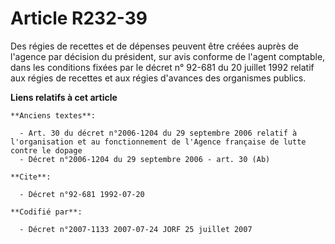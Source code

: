 # Article R232-39

Des régies de recettes et de dépenses peuvent être créées auprès de l'agence par décision du président, sur avis conforme de
l'agent comptable, dans les conditions fixées par le décret n° 92-681 du 20 juillet 1992 relatif aux régies de recettes et
aux régies d'avances des organismes publics.

**Liens relatifs à cet article**

	**Anciens textes**:

	  - Art. 30 du décret n°2006-1204 du 29 septembre 2006 relatif à l'organisation et au fonctionnement de l'Agence française de lutte contre le dopage
	  - Décret n°2006-1204 du 29 septembre 2006 - art. 30 (Ab)

	**Cite**:

	  - Décret n°92-681 1992-07-20

	**Codifié par**:

	  - Décret n°2007-1133 2007-07-24 JORF 25 juillet 2007
